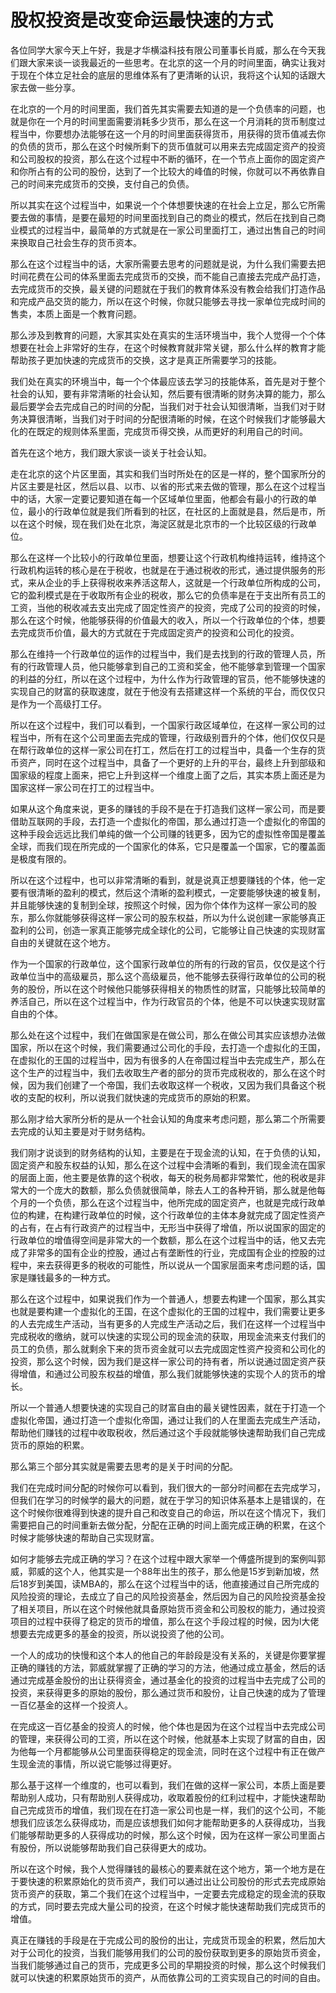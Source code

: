 # 股权投资是改变命运最快速的方式

各位同学大家今天上午好，我是才华横溢科技有限公司董事长肖威，那么在今天我们跟大家来谈一谈我最近的一些思考。在北京的这一个月的时间里面，确实让我对于现在个体立足社会的底层的思维体系有了更清晰的认识，我将这个认知的话跟大家去做一些分享。

在北京的一个月的时间里面，我们首先其实需要去知道的是一个负债率的问题，也就是你在一个月的时间里面需要消耗多少货币，那么在这一个月消耗的货币制度过程当中，你要想办法能够在这一个月的时间里面获得货币，用获得的货币值减去你的负债的货币，那么在这个时候所剩下的货币值就可以用来去完成固定资产的投资和公司股权的投资，那么在这个过程中不断的循环，在一个节点上面你的固定资产和你所占有的公司的股份，达到了一个比较大的峰值的时候，你就可以不再依靠自己的时间来完成货币的交换，支付自己的负债。

所以其实在这个过程当中，如果说一个个体想要快速的在社会上立足，那么它所需要去做的事情，是要在最短的时间里面找到自己的商业的模式，然后在找到自己商业模式的过程当中，最简单的方式就是在一家公司里面打工，通过出售自己的时间来换取自己社会生存的货币资本。

那么在这个过程当中的话，大家所需要去思考的问题就是说，为什么我们需要去把时间花费在公司的体系里面去完成货币的交换，而不能自己直接去完成产品打造，去完成货币的交换，最关键的问题就在于我们的教育体系没有教会给我们打造作品和完成产品交货的能力，所以在这个时候，你就只能够去寻找一家单位完成时间的售卖，本质上面是一个教育问题。

那么涉及到教育的问题，大家其实处在真实的生活环境当中，我个人觉得一个个体想要在社会上非常好的生存，在这个时候教育就非常关键，那么什么样的教育才能帮助孩子更加快速的完成货币的交换，这才是真正所需要学习的技能。

我们处在真实的环境当中，每一个个体最应该去学习的技能体系，首先是对于整个社会的认知，要有非常清晰的社会认知，然后要有很清晰的财务决算的能力，那么最后要学会去完成自己的时间的分配，当我们对于社会认知很清晰，当我们对于财务决算很清晰，当我们对于时间的分配很清晰的时候，在这个时候我们才能够最大化的在既定的规则体系里面，完成货币得交换，从而更好的利用自己的时间。

首先在这个地方，我们跟大家谈一谈关于社会认知。

走在北京的这个片区里面，其实和我们当时所处在的区是一样的，整个国家所分的片区主要是社区，然后以县、以市、以省的形式来去做的管理，那么在这个过程当中的话，大家一定要记要知道在每一个区域单位里面，他都会有最小的行政的单位，最小的行政单位就是我们所看到的社区，在社区的上面就是县，然后是市，所以在这个时候，现在我们处在北京，海淀区就是北京市的一个比较区级的行政单位。

那么在这样一个比较小的行政单位里面，想要让这个行政机构维持运转，维持这个行政机构运转的核心是在于税收，也就是在于通过税收的形式，通过提供服务的形式，来从企业的手上获得税收来养活这帮人，这就是一个行政单位所构成的公司，它的盈利模式是在于收取所有企业的税收，那么它的负债率是在于支出所有员工的工资，当他的税收减去支出完成了固定性资产的投资，完成了公司的投资的时候，那么在这个时候，他能够获得的价值最大的收入，所以一个行政单位的个体，想要去完成货币价值，最大的方式就在于完成固定资产的投资和公司化的投资。

那么在维持一个行政单位的运作的过程当中，我们是去找到的行政的管理人员，所有的行政管理人员，他只能够拿到自己的工资和奖金，他不能够拿到管理一个国家的利益的分红，所以在这个过程中，为什么作为行政管理的官员，他不能够快速的实现自己的财富的获取速度，就在于他没有去搭建这样一个系统的平台，而仅仅只是作为一个高级打工仔。

所以在这个过程中，我们可以看到，一个国家行政区域单位，在这样一家公司的过程当中，所有在这个公司里面去完成的管理，行政级别晋升的个体，他们仅仅只是在帮行政单位的这样一家公司在打工，然后在打工的过程当中，具备一个生存的货币资产，同时在这个过程当中，具备了一个更好的上升的平台，最终上升到部级和国家级的程度上面来，把它上升到这样一个维度上面了之后，其实本质上面还是为国家这样一家公司在打工的过程当中。

如果从这个角度来说，更多的赚钱的手段不是在于打造我们这样一家公司，而是要借助互联网的手段，去打造一个虚拟化的帝国，那么通过打造一个虚拟化的帝国的这种手段会远远比我们单纯的做一个公司赚的钱更多，因为它的虚拟性帝国是覆盖全球，而我们现在所完成的一个国家化的体系，它只是覆盖一个国家，它的覆盖面是极度有限的。

所以在这个过程中，也可以非常清晰的看到，就是说真正想要赚钱的个体，他一定要有很清晰的盈利的模式，然后这个清晰的盈利模式，一定要能够快速的被复制，并且能够快速的复制到全球，按照这个时候，因为你个体作为这样一家公司的股东，那么你就能够获得这样一家公司的股东权益，所以为什么说创建一家能够真正盈利的公司，创造一家真正能够完成全球化的公司，它能够让自己快速的实现财富自由的关键就在这个地方。

作为一个国家的行政单位，这个国家行政单位的所有的行政的官员，仅仅是这个行政单位当中的高级雇员，那么这个高级雇员，他不能够去获得行政单位的公司的税务的股份，所以在这个时候他只能够获得相关的物质性的财富，只能够比较简单的养活自己，所以在这个过程当中，作为行政官员的个体，他是不可以快速实现财富自由的个体。

那么处在这个过程中，我们在做国家是在做公司，那么在做公司其实应该想办法做国家，所以在这个时候，我们需要通过公司化的手段，去打造一个虚拟化的王国，在虚拟化的王国的过程当中，因为有很多的人在帝国过程当中去完成生产，那么在这个生产的过程当中，我们去收取生产者的部分的货币完成税收的，那么在这个时候，因为我们创建了一个帝国，我们去收取这样一个税收，又因为我们具备这个税收的支配的权利，所以说我们就快速的完成货币的原始的积累。

那么刚才给大家所分析的是从一个社会认知的角度来考虑问题，那么第二个所需要去完成的认知主要是对于财务结构。

我们刚才说谈到的财务结构的认知，主要是在于现金流的认知，在于负债的认知，固定资产和股东权益的认知，那么在这个过程中会清晰的看到，我们现金流在国家的层面上面，他主要是依靠的这个税收，每天的税务局都非常繁忙，他的税收是非常大的一个庞大的数额，那么负债就很简单，除去人工的各种开销，那么就是他每个月的一个负债，那么在这个过程当中，他所完成的固定资产，也就是完成行政单位的构建，在构建行政单位的时候，这个行政单位的主体本身就完成了固定性资产的占有，在占有行政资产的过程当中，无形当中获得了增值，所以说国家的固定的行政单位的增值得空间是非常大的一个数额，那么在这个过程当中的话，他又去完成了非常多的国有企业的控股，通过占有垄断性的行业，完成国有企业的控股的过程中，来去获得更多的税收的可能性，所以说从一个国家层面来考虑问题的话，国家是赚钱最多的一种方式。

那么在这个过程中，如果说我们作为一个普通人，想要去构建一个国家，那么其实也就是要构建一个虚拟化的王国，在这个虚拟化的王国的过程中，我们需要让更多的人去完成生产活动，当有更多的人完成生产活动之后，我们在这样一个过程当中完成税收的缴纳，就可以快速的实现公司的现金流的获取，用现金流来支付我们的员工的负债，那么就剩余下来的货币资金就可以去完成固定性资产投资和公司化的投资，那么这个时候，因为我们是这样一家公司的持有者，所以说通过固定资产获得增值，和通过公司股东权益的增值，那么我们就能够快速的实现个人的货币的增长。

所以一个普通人想要快速的实现自己的财富自由的最关键性因素，就在于打造一个虚拟化帝国，通过打造一个虚拟化帝国，通过让我们的人在里面去完成生产活动，帮助他们赚钱的过程中收取税收，然后通过这个手段就能够快速帮助我们自己完成货币的原始的积累。

那么第三个部分其实就是需要去思考的是关于时间的分配。

我们在完成时间分配的时候你可以看到，我们很大的一部分时间都在去完成学习，但我们在学习的时候学的最大的问题，就在于学习的知识体系基本上是错误的，在这个时候你很难得到快速的提升自己和改变自己的命运，所以在这个情况下，我们需要把自己的时间重新去做分配，分配在正确的时间上面完成正确的积累，在这个时候才能够快速的帮助自己实现财富。

如何才能够去完成正确的学习？在这个过程中跟大家举一个傅盛所提到的案例叫郭威，郭威的这个人，他其实是一个88年出生的孩子，那么他是15岁到新加坡，然后18岁到美国，读MBA的，那么在这个过程当中的话，他直接通过自己所完成的风险投资的理论，去成立了自己的风险投资基金，然后因为自己的风险投资基金投了相关项目，所以在这个时候他就具备原始货币资金和公司股权的能力，通过投资项目的过程中获得了稳定的货币的增值，那么在这个手段过程的时候，因为l大佬想要去完成更多的基金的投资，所以说投资了他的公司。

一个人的成功的快慢和这个本人的他自己的年龄段是没有关系的，关键是你要掌握正确的赚钱的方法，郭威就掌握了正确的学习的方法，他通过成立基金，然后的话通过完成基金股份的出让获得资金，通过基金化的投资的过程当中去完成了公司的投资，来获得更多的原始的股份，那么通过货币和股份，让自己快速的成为了管理一百亿基金的这样一个投资人。

在完成这一百亿基金的投资人的时候，他个体也是因为在这个过程当中去完成公司的管理，来获得公司的工资，所以在这个时候，他就基本上实现了财富的自由，因为他每一个月都能够从公司里面获得稳定的现金流，同时在这个过程中有正在做产生现金流的事情，所以说它能够过得更好。

那么基于这样一个维度的，也可以看到，我们在做的这样一家公司，本质上面是要帮助别人成功，只有帮助别人获得成功，收取着股份的红利过程中，才能快速帮助自己完成货币的增值，我们现在在打造一家公司也是一样，我们的这个公司，不能想我们应该怎么获得成功，而是应该想我们如何才能帮助更多的人获得成功，当我们能够帮助更多的人获得成功的时候，那么这个时候，因为在这样一家公司里面占有股份，所以说能够帮助我们自己获得更大的成功。

所以在这个时候，我个人觉得赚钱的最核心的要素就在这个地方，第一个地方是在于要快速的积累原始化的货币资产，我们可以通过出让公司股份的形式去完成原始货币资产的获取，第二个我们在这个过程当中，一定要去完成稳定的现金流的获取的方式，同时要去完成大量公司的投资，在这个时候才能快速帮助我们完成货币的增值。

真正在赚钱的手段是在于完成公司的股份的出让，完成货币现金的积累，然后加大对于公司化的投资，当我们能够用我们的公司的股份获取到更多的原始货币资金，当我们能够通过自己的货币，完成更多公司的早期投资的时候，那么这个时候我们就可以快速的积累原始货币的资产，从而依靠公司的工资实现自己的时间的自由。
